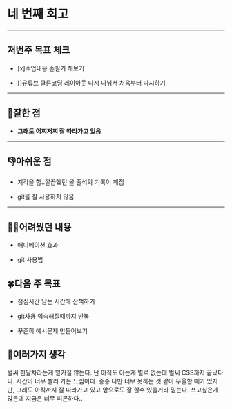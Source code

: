 # 네 번째 회고

---

## 저번주 목표 체크

- [x]수업내용 손필기 해보기

- []유튜브 클론코딩 레이아웃 다시 나눠서 처음부터 다시하기

---

## 👏잘한 점

- **그래도 어찌저찌 잘 따라가고 있음**

---

## 👎아쉬운 점

- 지각을 함..깔끔했던 올 출석의 기록이 깨짐

- git을 잘 사용하지 않음

---

## 😵‍💫어려웠던 내용

- 애니메이션 효과

- git 사용법

## 🍀다음 주 목표

- 점심시간 남는 시간에 산책하기

- git사용 익숙해질때까지 반복

- 꾸준히 예시문제 만들어보기

## 📖여러가지 생각

벌써 한달차라는게 믿기질 않는다. 난 아직도 아는게 별로 없는데 벌써 CSS까지 끝났다니. 시간이 너무 빨리 가는 느낌이다. 종종 나만 너무 못하는 것 같아 우울할 때가 있지만, 그래도 아직까지 잘 따라가고 있고 앞으로도 잘 할수 있을거라 믿는다. 쓰고싶은게 많은데 지금은 너무 피곤하다..

